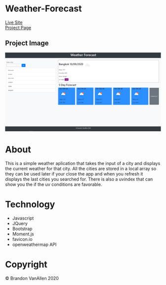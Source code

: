 # Weather-Forecast

[Live Site](https://brandonva.github.io/Password-Generator/)<br>
[Project Page](https://github.com/BrandonVA/Weather-Forecast)

## Project Image

<img src="Assests\Images\Weather-Forecast-Image.png" alt="Photo of project">



# About 
This is a simple weather aplication that takes the input of a city and displays the current weather for that city. All the cities are stored in a local array so they can be used later if your close the app and when you refresh it displays the last cities you searched for. There is also a uvindex that can show you the if the uv conditions are favorable.

# Technology
- Javascript
- JQuery
- Bootstrap
- Moment.js
- favicon.io
- openweathermap API

# Copyright 
© Brandon VanAllen 2020